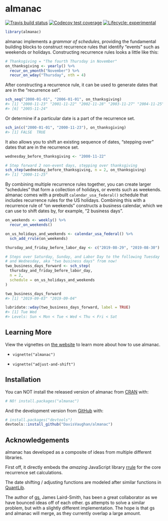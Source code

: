 
<!-- README.md is generated from README.Rmd. Please edit that file -->

# almanac

<!-- badges: start -->

[![Travis build
status](https://travis-ci.org/DavisVaughan/almanac.svg?branch=master)](https://travis-ci.org/DavisVaughan/almanac)
[![Codecov test
coverage](https://codecov.io/gh/DavisVaughan/almanac/branch/master/graph/badge.svg)](https://codecov.io/gh/DavisVaughan/almanac?branch=master)
[![Lifecycle:
experimental](https://img.shields.io/badge/lifecycle-experimental-orange.svg)](https://www.tidyverse.org/lifecycle/#experimental)
<!-- badges: end -->

``` r
library(almanac)
```

almanac implements a *grammar of schedules*, providing the fundamental
building blocks to construct recurrence rules that identify “events”
such as weekends or holidays. Constructing recurrence rules looks a
little like this:

``` r
# Thanksgiving = "The fourth Thursday in November"
on_thanksgiving <- yearly() %>% 
  recur_on_ymonth("November") %>%
  recur_on_wday("Thursday", nth = 4)
```

After constructing a recurrence rule, it can be used to generate dates
that are in the “recurrence set”.

``` r
sch_seq("2000-01-01", "2006-01-01", on_thanksgiving)
#> [1] "2000-11-23" "2001-11-22" "2002-11-28" "2003-11-27" "2004-11-25"
#> [6] "2005-11-24"
```

Or determine if a particular date is a part of the recurrence set.

``` r
sch_in(c("2000-01-01", "2000-11-23"), on_thanksgiving)
#> [1] FALSE  TRUE
```

It also allows you to shift an existing sequence of dates, “stepping
over” dates that are in the recurrence set.

``` r
wednesday_before_thanksgiving <- "2000-11-22"

# Step forward 2 non-event days, stepping over thanksgiving
sch_step(wednesday_before_thanksgiving, n = 2, on_thanksgiving)
#> [1] "2000-11-25"
```

By combining multiple recurrence rules together, you can create larger
“schedules” that form a collection of holidays, or events such as
weekends. almanac comes with a prebuilt `calendar_usa_federal()`
schedule that includes recurrence rules for the US holidays. Combining
this with a recurrence rule of “on weekends” constructs a business
calendar, which we can use to shift dates by, for example, “2 business
days”.

``` r
on_weekends <- weekly() %>% 
  recur_on_weekends()

on_us_holidays_and_weekends <- calendar_usa_federal() %>%
  sch_add_rrule(on_weekends)

thursday_and_friday_before_labor_day <- c("2019-08-29", "2019-08-30")

# Steps over Saturday, Sunday, and Labor Day to the following Tuesday
# and Wednesday, aka "two business days" from now!
two_business_days_forward <- sch_step(
  thursday_and_friday_before_labor_day, 
  n = 2,
  schedule = on_us_holidays_and_weekends
)

two_business_days_forward
#> [1] "2019-09-03" "2019-09-04"

lubridate::wday(two_business_days_forward, label = TRUE)
#> [1] Tue Wed
#> Levels: Sun < Mon < Tue < Wed < Thu < Fri < Sat
```

## Learning More

View the vignettes on [the
website](https://davisvaughan.github.io/almanac/index.html) to learn
more about how to use almanac.

  - `vignette("almanac")`

  - `vignette("adjust-and-shift")`

## Installation

You can NOT install the released version of almanac from
[CRAN](https://CRAN.R-project.org) with:

``` r
# NO! install.packages("almanac")
```

And the development version from [GitHub](https://github.com/) with:

``` r
# install.packages("devtools")
devtools::install_github("DavisVaughan/almanac")
```

## Acknowledgements

almanac has developed as a composite of ideas from multiple different
libraries.

First off, it directly embeds the *amazing* JavaScript library
[rrule](https://github.com/jakubroztocil/rrule) for the core recurrence
set calculations.

The date shifting / adjusting functions are modeled after similar
functions in [QuantLib](https://github.com/lballabio/QuantLib).

The author of [gs](https://github.com/jameslairdsmith/gs), James
Laird-Smith, has been a great collaborator as we have bounced ideas off
of each other. gs attempts to solve a similar problem, but with a
slightly different implementation. The hope is that gs and almanac will
merge, as they currently overlap a large amount.
